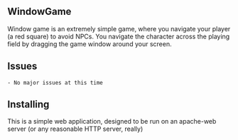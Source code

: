 ## WindowGame 

Window game is an extremely simple game, where you navigate your player (a red square) to 
avoid NPCs. You navigate the character across the playing field by dragging the game 
window around your screen.

## Issues
    - No major issues at this time

## Installing

This is a simple web application, designed to be run on an apache-web server (or any 
reasonable HTTP server, really)
